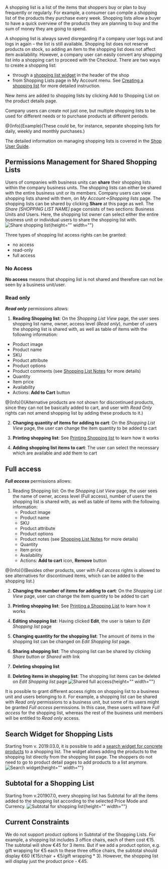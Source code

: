 A shopping list is a list of the items that shoppers buy or plan to buy frequently or regularly. For example, a consumer can compile a shopping list of the products they purchase every week. Shopping lists allow a buyer to have a quick overview of the products they are planning to buy and the sum of money they are going to spend.

A shopping list is always saved disregarding if a company user logs out and logs in again – the list is still available. Shopping list does not reserve products on stock, so adding an item to the shopping list does not affect item availability. However, a company user can easily convert any shopping list into a shopping cart to proceed with the Checkout.
There are two ways to create a shopping list:

* through a [shopping list widget](https://documentation.spryker.com/docs/en/shopping-list-widget) in the header of the shop
* from Shopping Lists page in My Account menu. See [Creating a shopping list](https://documentation.spryker.com/docs/en/shopping-lists-shop-guide#create-shopping-list) for more detailed instruction.

New items are added to shopping lists by clicking Add to Shopping List on the product details page.

Company users can create not just one, but multiple shopping lists to be used for different needs or to purchase products at different periods.

@(Info)(Example)(These could be, for instance, separate shopping lists for daily, weekly and monthly purchases.)

The detailed information on managing shopping lists is covered in the [Shop User Guide](https://documentation.spryker.com/docs/en/shopping-lists-shop-guide).

## Permissions Management for Shared Shopping Lists

Users of companies with business units can **share** their shopping lists within the company business units. The shopping lists can either be shared with the entire business unit or its members. Company users can view shopping lists shared with them, on *My Account->Shopping lists* page. The shopping lists can be shared by clicking **Share** at this page as well. The *Share [SHOPPING LIST NAME]* page consists of two sections: Business Units and Users. Here, the shopping list owner can select either the entire business unit or individual users to share the shopping list with.
![Share shopping list](https://spryker.s3.eu-central-1.amazonaws.com/docs/Features/Shopping+List/Multiple+and+Shared+Shopping+Lists/Multiple+and+Shared+Shopping+Lists+Overview+v201907.0/share-shopping+list.png){height="" width=""}

Three types of shopping list access rights can be granted:

* no access
* read-only
* full access

### No Access
**No access** measns that shopping list is not shared and therefore can not be seen by a business unit/user.

### Read only
**_Read only_** permissions allows:

1. **Reading Shopping list**: On the *Shopping List View* page, the user sees shopping list name, owner, access level (*Read only*), number of users the shopping list is shared with, as well as table of items with the following information:

* Product image
* Product name
* SKU
* Product attribute
* Product options
* Product comments (see [Shopping List Notes](https://documentation.spryker.com/docs/en/shopping-list-notes) for more details)
* Quantity
* Item price
* Availability
* Actions: **Add to Cart** button

@(Info)()(Alternative products are not shown for discontinued products, since they can not be basically added to cart, and user with *Read Only* rights can not amend shopping list by adding these products to it.)


2. **Changing quantity of items for adding to cart**: On the *Shopping List View* page, the user can change the item quantity to be added to cart

3. **Printing shopping list**: See [Printing Shopping list](https://documentation.spryker.com/docs/en/printing-shopping-list) to learn how it works

4. **Adding shopping list items to cart**: The user can select the necessary which are available and add them to cart


## Full access
**_Full access_** permissions allows:

1. Reading Shopping list: On the _Shopping List View_ page, the user sees the name of owner, access level (Full access), number of users the shopping list is shared with, as well as table of items with the following information:
   * Product image
   * Product name
   * SKU
   * Product attribute
   * Product options 
   * Product notes (see [Shopping List Notes](https://documentation.spryker.com/docs/en/shopping-list-notes) for more details)
   * Quantity
   * Item price
   * Availability
   * Actions: **Add to cart** icon, **Remove** button

@(Info)()(Besides other products, user with *Full access* rights is allowed to see alternatives for discontinued items, which can be added to the shopping list.)

2. **Changing the number of items for adding to cart**: On the *Shopping List View* page, user can change the item quantity to be added to cart

3. **Printing shopping list**: See [Printing a Shopping List](https://documentation.spryker.com/docs/en/printing-shopping-list) to learn how it works

4. **Editing shopping list**: Having clicked **Edit**, the user is taken to *Edit Shopping list* page

5. **Changing quantity for the shopping list**: The amount of items in the shopping list can be changed on *Edit Shopping list* page.

6. **Sharing shopping list**: The shopping list can be shared by clicking *Share* button or *Shared with* link

7. **Deleting shopping list**

8. **Deleting items in shopping list**: The shopping list items can be deleted on *Edit Shopping list* page
![Shared full access](https://spryker.s3.eu-central-1.amazonaws.com/docs/Features/Shopping+List/Multiple+and+Shared+Shopping+Lists/Multiple+and+Shared+Shopping+Lists+Overview+v201907.0/shared-full-access.png){height="" width=""}

It is possible to grant different access rights on shopping list to a business unit and users belonging to it. For example, a shopping list can be shared with *Read only* permissions to a business unit, but some of its users might be granted *Full access* permissions. In this case, these users will have *Full access* for the shopping list, whereas the rest of the business unit members will be entitled to *Read only* access.

## Search Widget for Shopping Lists
Starting from v. 2019.03.0, it is possible to add a [search widget for concrete products](https://documentation.spryker.com/docs/en/search-widget-for-concrete-producs-overview-201903) to a shopping list. The widget allows adding the products to the shopping list directly from the shopping list page. The shoppers do not need to go to product detail pages to add products to a list anymore.
![Search widget](https://spryker.s3.eu-central-1.amazonaws.com/docs/Features/Shopping+List/Multiple+and+Shared+Shopping+Lists/Multiple+and+Shared+Shopping+Lists+Overview+v201907.0/shopping-list-search-widget.png){height="" width=""}

## Subtotal for a Shopping List
Starting from v.201907.0, every shopping list has Subtotal for all the items added to the shopping list according to the selected Price Mode and Currency.
![Subtotal for shopping list](https://spryker.s3.eu-central-1.amazonaws.com/docs/Features/Shopping+List/Multiple+and+Shared+Shopping+Lists/Multiple+and+Shared+Shopping+Lists+Overview+v201907.0/subtotal-for-shopping-list.png){height="" width=""}

## Current Constraints
We do not support product options in Subtotal of the Shopping Lists. For example, a shopping list includes 3 office chairs, each of them cost €15. The subtotal will show €45 for 3 items. But if we add a product option, e.g. gift wrapping for €5 each to these three office chairs, the subtotal should display €60 (€15/chair + €5/gift wrapping * 3). However, the shopping list will display just the product price - €45.

<!-- Last review date: Jul 29, 2019 by Ahmed Saaba, Oksana Karasyova -->